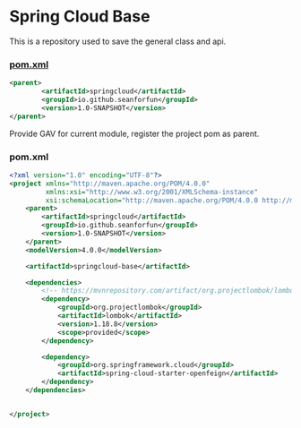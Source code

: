 # Spring Cloud Base

This is a repository used to save the general class and api.

### [pom.xml](https://github.com/Seanforfun/Spring-Cloud-Structure/blob/master/springcloud-base/pom.xml)
```xml
<parent>
        <artifactId>springcloud</artifactId>
        <groupId>io.github.seanforfun</groupId>
        <version>1.0-SNAPSHOT</version>
</parent>
```
Provide GAV for current module, register the project pom as parent.

### pom.xml
```xml
<?xml version="1.0" encoding="UTF-8"?>
<project xmlns="http://maven.apache.org/POM/4.0.0"
         xmlns:xsi="http://www.w3.org/2001/XMLSchema-instance"
         xsi:schemaLocation="http://maven.apache.org/POM/4.0.0 http://maven.apache.org/xsd/maven-4.0.0.xsd">
    <parent>
        <artifactId>springcloud</artifactId>
        <groupId>io.github.seanforfun</groupId>
        <version>1.0-SNAPSHOT</version>
    </parent>
    <modelVersion>4.0.0</modelVersion>

    <artifactId>springcloud-base</artifactId>

    <dependencies>
        <!-- https://mvnrepository.com/artifact/org.projectlombok/lombok -->
        <dependency>
            <groupId>org.projectlombok</groupId>
            <artifactId>lombok</artifactId>
            <version>1.18.8</version>
            <scope>provided</scope>
        </dependency>

        <dependency>
            <groupId>org.springframework.cloud</groupId>
            <artifactId>spring-cloud-starter-openfeign</artifactId>
        </dependency>
    </dependencies>


</project>
```  